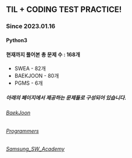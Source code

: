 ## TIL + CODING TEST PRACTICE!
### Since 2023.01.16
#### Python3
#### 현재까지 풀어본 총 문제 수 : 168개
- SWEA - 82개
- BAEKJOON - 80개
- PGMS - 6개

##### 아래의 페이지에서 제공하는 문제들로 구성되어 있습니다.
###### [BaekJoon](https://www.acmicpc.net/)  
###### [Programmers](https://programmers.co.kr/)  
###### [Samsung_SW_Academy](https://swexpertacademy.com/main/main.do)  
